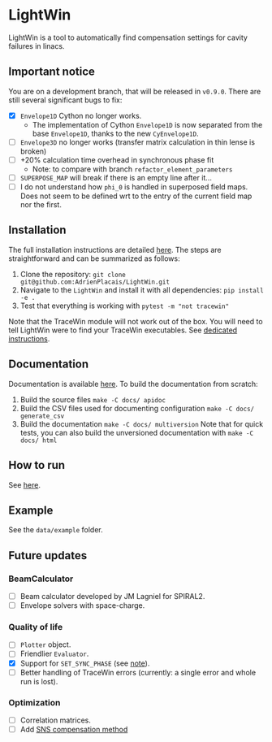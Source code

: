 # LightWin
LightWin is a tool to automatically find compensation settings for cavity failures in linacs.

## Important notice
You are on a development branch, that will be released in `v0.9.0`.
There are still several significant bugs to fix:
- [x] `Envelope1D` Cython no longer works.
  - The implementation of Cython `Envelope1D` is now separated from the base `Envelope1D`, thanks to the new `CyEnvelope1D`.
- [ ] `Envelope3D` no longer works (transfer matrix calculation in thin lense is broken)
- [ ] +20% calculation time overhead in synchronous phase fit
  - Note: to compare with branch `refactor_element_parameters`
- [ ] `SUPERPOSE_MAP` will break if there is an empty line after it...
- [ ] I do not understand how `phi_0` is handled in superposed field maps. Does not seem to be defined wrt to the entry of the current field map nor the first.

## Installation
The full installation instructions are detailed [here](https://adrienplacais.github.io/LightWin/html/main/manual/installation.html).
The steps are straightforward and can be summarized as follows:
1. Clone the repository:
`git clone git@github.com:AdrienPlacais/LightWin.git`
2. Navigate to the `LightWin` and install it with all dependencies: `pip install -e .`
3. Test that everything is working with `pytest -m "not tracewin"`

Note that the TraceWin module will not work out of the box.
You will need to tell LightWin were to find your TraceWin executables.
See [dedicated instructions](https://adrienplacais.github.io/LightWin/html/main/manual/installation.tracewin.html).

## Documentation
Documentation is available [here](https://adrienplacais.github.io/LightWin/html/main/index.html).
To build the documentation from scratch:
1. Build the source files `make -C docs/ apidoc`
2. Build the CSV files used for documenting configuration `make -C docs/ generate_csv`
3. Build the documentation `make -C docs/ multiversion`
Note that for quick tests, you can also build the unversioned documentation with `make -C docs/ html`

## How to run
See [here](https://adrienplacais.github.io/LightWin/html/main/manual/usage.html).

## Example
See the `data/example` folder.

## Future updates

### BeamCalculator

- [ ] Beam calculator developed by JM Lagniel for SPIRAL2.
- [ ] Envelope solvers with space-charge.

### Quality of life

- [ ] `Plotter` object.
- [ ] Friendlier `Evaluator`.
- [x] Support for `SET_SYNC_PHASE` (see [note](https://adrienplacais.github.io/LightWin/html/main/manual/usage.html#compatibility-with-tracewin-dat-files)).
- [ ] Better handling of TraceWin errors (currently: a single error and whole run is lost).

### Optimization

- [ ] Correlation matrices.
- [ ] Add [SNS compensation method](doi.org://10.18429/JACoW-LINAC2022-FR1AA06)
